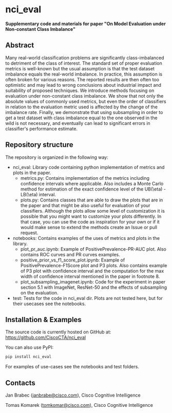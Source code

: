 # nci_eval

**Supplementary code and materials for paper "On Model Evaluation under Non-constant Class Imbalance"**

## Abstract

Many real-world classification problems are significantly class-imbalanced to detriment of the class of interest. The standard set of proper evaluation metrics is well-known but the usual assumption is that the test dataset imbalance equals the real-world imbalance. In practice, this assumption is often broken for various reasons. The reported results are then often too optimistic and may lead to wrong conclusions about industrial impact and suitability of proposed techniques. We introduce methods focusing on evaluation under non-constant class imbalance. We show that not only the absolute values of commonly used metrics, but even the order of classifiers in relation to the evaluation metric used is affected by the change of the imbalance rate. Finally, we demonstrate that using subsampling in order to get a test dataset with class imbalance equal to the one observed in the wild is not necessary, and eventually can lead to significant errors in classifier's performance estimate.

## Repository structure

The repository is organized in the following way:

- nci_eval: Library code containing python implementation of metrics and plots in the paper.
  - metrics.py: Contains implementation of the metrics including confidence intervals where applicable. Also includes a Monte Carlo method for estimation of the exact confidence level of the UB(\eta) - LB(\eta) interval.
  - plots.py: Contains classes that are able to draw the plots that are in the paper and that might be also useful for evaluation of your classifiers. Although the plots allow some level of customization it is possible that you might want to customize your plots differently. In that case, you can use the code as inspiration for your own or if it would make sense to extend the methods create an Issue or pull request.
- notebooks: Contains examples of the uses of metrics and plots in the library.
  - plot_pr_auc.ipynb: Example of PositivePrevalence-PR-AUC plot. Also contains ROC curves and PR curves examples.
  - positive_prior_vs_f1_score_plot.ipynb: Example of PositivePrevalence-F1Score plot and P3 plots. Also contains example of P3 plot with confidence interval and the computation for the max width of confidence interval mentioned in the paper in footnote 8.
  - plot_subsampling_imagenet.ipynb: Code for the experiment in paper section 5.1 with ImageNet, ResNet-50 and the effects of subsampling on the evaluation.
- test: Tests for the code in nci_eval dir. Plots are not tested here, but for their usecases see the notebooks.

## Installation & Examples

The source code is currently hosted on GitHub at:
https://github.com/CiscoCTA/nci_eval

You can also use PyPI:
```sh
pip install nci_eval
```

For examples of use-cases see the notebooks and test folders.

## Contacts

Jan Brabec (janbrabe@cisco.com), Cisco Cognitive Intelligence

Tomas Komarek (tomkomar@cisco.com), Cisco Cognitive Intelligence

